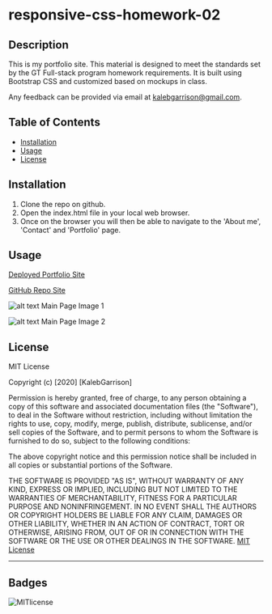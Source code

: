 # responsive-css-homework-02

## Description 
This is my portfolio site. This material is designed to meet the standards set by the GT Full-stack program homework requirements. It is built using Bootstrap CSS and customized based on mockups in class. 

Any feedback can be provided via email at [kalebgarrison@gmail.com](mailto:kalebgarrison@gmail.com).


## Table of Contents 

* [Installation](#installation)
* [Usage](#usage)
* [License](#license)


## Installation

1. Clone the repo on github. 
2. Open the index.html file in your local web browser. 
3. Once on the browser you will then be able to navigate to the 'About me', 'Contact' and 'Portfolio' page.

## Usage 

[Deployed Portfolio Site](https://kalebgarrison.github.io/gt-semantic-html-homework-01/)

[GitHub Repo Site](https://github.com/kalebgarrison/gt-semantic-html-homework-01)

![alt text](assets/images/Horiseon1.png) Main Page Image 1

![alt text](assets/images/Horiseon2.png) Main Page Image 2



## License

MIT License

Copyright (c) [2020] [KalebGarrison]

Permission is hereby granted, free of charge, to any person obtaining a copy
of this software and associated documentation files (the "Software"), to deal
in the Software without restriction, including without limitation the rights
to use, copy, modify, merge, publish, distribute, sublicense, and/or sell
copies of the Software, and to permit persons to whom the Software is
furnished to do so, subject to the following conditions:

The above copyright notice and this permission notice shall be included in all
copies or substantial portions of the Software.

THE SOFTWARE IS PROVIDED "AS IS", WITHOUT WARRANTY OF ANY KIND, EXPRESS OR
IMPLIED, INCLUDING BUT NOT LIMITED TO THE WARRANTIES OF MERCHANTABILITY,
FITNESS FOR A PARTICULAR PURPOSE AND NONINFRINGEMENT. IN NO EVENT SHALL THE
AUTHORS OR COPYRIGHT HOLDERS BE LIABLE FOR ANY CLAIM, DAMAGES OR OTHER
LIABILITY, WHETHER IN AN ACTION OF CONTRACT, TORT OR OTHERWISE, ARISING FROM,
OUT OF OR IN CONNECTION WITH THE SOFTWARE OR THE USE OR OTHER DEALINGS IN THE
SOFTWARE. [MIT License](https://choosealicense.com/licenses/mit/#)


---

## Badges

![MITlicense](https://img.shields.io/badge/license-MIT-green)
